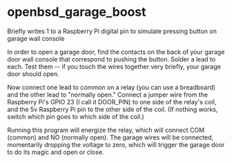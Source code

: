 # openbsd_garage_boost
Briefly writes 1 to a Raspberry Pi digital pin to simulate pressing button on garage wall console

In order to open a garage door, find the contacts on the back of your garage door wall console
that correspond to pushing the button. Solder a lead to each. Test them -- if you touch
the wires together very briefly, your garage door should open.

Now connect one lead to common on a relay (you can use a breadboard) and the other lead to
"normally open." Connect a jumper wire from the Raspberry Pi's GPIO 23 (I call it DOOR_PIN)
to one side of the relay's coil, and the 5v Raspberry Pi pin to the other side of the coil.
(If nothing works, switch which pin goes to which side of the coil.)

Running this program will energize the relay, which will connect COM (common) and NO 
(normally open). The garage wires will be connected, momentarily dropping the voltage to zero,
which will trigger the garage door to do its magic and open or close.

